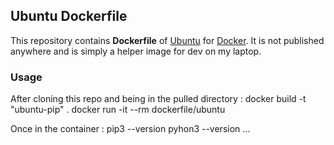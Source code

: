 ## Ubuntu Dockerfile


This repository contains **Dockerfile** of [Ubuntu](http://www.ubuntu.com/) for [Docker](https://www.docker.com/).
It is not published anywhere and is simply a helper image for dev on my laptop.


### Usage
After cloning this repo and being in the pulled directory :
    docker build -t "ubuntu-pip" .
    docker run -it --rm dockerfile/ubuntu

Once in the container : 
    pip3 --version
    pyhon3 --version
    ...


